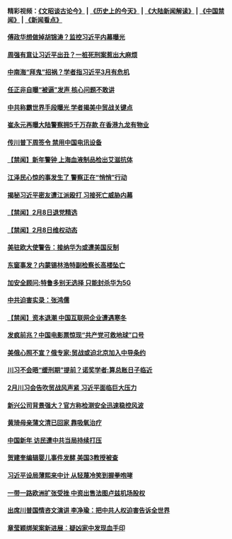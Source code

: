 #### 精彩视频：[《文昭谈古论今》](http://45.32.25.56/wenzhao) | [《历史上的今天》](http://45.32.25.56/today-in-history) | [《大陆新闻解读》](http://45.32.25.56/ntdtv-comedy) | [《中国禁闻》](http://45.32.25.56/ntdtv-news) | [《新闻看点》](http://45.32.25.56/news-insight) 

 #### [傅政华想做掉胡锦涛？监控习近平内幕曝光](../pages/prog204/a102508081.md?t=02100331?t=02100031?t=02092131?t=02091831?t=02091531?t=02091231?t=02090931?t=02090659) 

#### [周强有意让习近平出丑？一桩死刑案惹出大麻烦](../pages/prog204/a102508048.md?t=02100331?t=02100031?t=02092131?t=02091831?t=02091531?t=02091231?t=02090931?t=02090659) 

#### [中南海“拜鬼”招祸？学者指习近平3月有危机](../pages/prog204/a102508032.md?t=02100331?t=02100031?t=02092131?t=02091831?t=02091531?t=02091231?t=02090931?t=02090659) 

#### [任正非自曝“被逼”发声  核心问题不敢讲](../pages/prog204/a102507948.md?t=02100331?t=02100031?t=02092131?t=02091831?t=02091531?t=02091231?t=02090931?t=02090659) 

#### [中共称霸世界手段曝光 学者揭美中贸战关键点](../pages/prog204/a102507914.md?t=02100331?t=02100031?t=02092131?t=02091831?t=02091531?t=02091231?t=02090931?t=02090659) 

#### [崔永元再曝大陆警察拥5千万存款 在香港九龙有物业](../pages/prog204/a102507887.md?t=02100331?t=02100031?t=02092131?t=02091831?t=02091531?t=02091231?t=02090931?t=02090659) 

#### [传川普下周签令 禁用中国电讯设备](../pages/prog204/a102507868.md?t=02100331?t=02100031?t=02092131?t=02091831?t=02091531?t=02091231?t=02090931?t=02090659) 

#### [【禁闻】新年警钟 上海血液制品检出艾滋抗体](../pages/prog204/a102507734.md?t=02100331?t=02100031?t=02092131?t=02091831?t=02091531?t=02091231?t=02090931?t=02090659) 

#### [江泽民心惊的事发生了 警察正在“悄悄”行动](../pages/prog204/a102507393.md?t=02100331?t=02100031?t=02092131?t=02091831?t=02091531?t=02091231?t=02090931?t=02090659) 

#### [揭秘习近平密友遭江派殴打 习接死亡威胁内幕](../pages/prog204/a102507433.md?t=02100331?t=02100031?t=02092131?t=02091831?t=02091531?t=02091231?t=02090931?t=02090659) 

#### [【禁闻】2月8日退党精选](../pages/prog204/a102507759.md?t=02100331?t=02100031?t=02092131?t=02091831?t=02091531?t=02091231?t=02090931?t=02090659) 

#### [【禁闻】2月8日维权动态](../pages/prog204/a102507757.md?t=02100331?t=02100031?t=02092131?t=02091831?t=02091531?t=02091231?t=02090931?t=02090659) 

#### [美驻欧大使警告：接纳华为或遭美国反制](../pages/prog204/a102507643.md?t=02100331?t=02100031?t=02092131?t=02091831?t=02091531?t=02091231?t=02090931?t=02090659) 

#### [东窗事发？内蒙锡林浩特副检察长高楼坠亡](../pages/prog204/a102507630.md?t=02100331?t=02100031?t=02092131?t=02091831?t=02091531?t=02091231?t=02090931?t=02090659) 

#### [加安全顾问:特鲁多别无选择 只能封杀华为5G](../pages/prog204/a102507620.md?t=02100331?t=02100031?t=02092131?t=02091831?t=02091531?t=02091231?t=02090931?t=02090659) 

#### [中共迫害实录：张鸿儒](../pages/prog204/a102507637.md?t=02100331?t=02100031?t=02092131?t=02091831?t=02091531?t=02091231?t=02090931?t=02090659) 

#### [【禁闻】资本退潮 中国互联网企业遭遇寒冬](../pages/prog204/a102507658.md?t=02100331?t=02100031?t=02092131?t=02091831?t=02091531?t=02091231?t=02090931?t=02090659) 

#### [发疯前兆？中国电影票惊现“共产党可救地球”口号](../pages/prog204/a102507592.md?t=02100331?t=02100031?t=02092131?t=02091831?t=02091531?t=02091231?t=02090931?t=02090659) 

#### [美俄心照不宣？俄专家:贸战或迫北京加入中导条约](../pages/prog204/a102507576.md?t=02100331?t=02100031?t=02092131?t=02091831?t=02091531?t=02091231?t=02090931?t=02090659) 

#### [川习不会晤“缓刑期”提前？诺奖学者:算总账日子临近](../pages/prog204/a102507562.md?t=02100331?t=02100031?t=02092131?t=02091831?t=02091531?t=02091231?t=02090931?t=02090659) 

#### [2月川习会告吹贸战风声紧 习近平面临巨大压力](../pages/prog204/a102507521.md?t=02100331?t=02100031?t=02092131?t=02091831?t=02091531?t=02091231?t=02090931?t=02090659) 

#### [新兴公司背景强大？官方称检测安全迅速稳控风波](../pages/prog204/a102506946.md?t=02100331?t=02100031?t=02092131?t=02091831?t=02091531?t=02091231?t=02090931?t=02090659) 

#### [黄琦母亲蒲文清已回家 靠吸氧治疗](../pages/prog204/a102507415.md?t=02100331?t=02100031?t=02092131?t=02091831?t=02091531?t=02091231?t=02090931?t=02090659) 

#### [中国新年 访民遭中共当局持续打压](../pages/prog204/a102507413.md?t=02100331?t=02100031?t=02092131?t=02091831?t=02091531?t=02091231?t=02090931?t=02090659) 


#### [贺建奎编辑婴儿事件发酵 美国3教授被查](../pages/prog204/a102507372.md?t=02100331?t=02100031?t=02092131?t=02091831?t=02091531?t=02091231?t=02090931?t=02090659) 

#### [习近平设局薄熙来中计 从轻蔑冷笑到握拳咆哮](../pages/prog204/a102507343.md?t=02100331?t=02100031?t=02092131?t=02091831?t=02091531?t=02091231?t=02090931?t=02090659) 

#### [一带一路欧洲扩张受挫 中资出售法图卢兹机场股权](../pages/prog204/a102507304.md?t=02100331?t=02100031?t=02092131?t=02091831?t=02091531?t=02091231?t=02090931?t=02090659) 

#### [出席川普国情咨文演讲 李净瑜：把中共人权迫害告诉全世界](../pages/prog204/a102507281.md?t=02100331?t=02100031?t=02092131?t=02091831?t=02091531?t=02091231?t=02090931?t=02090659) 

#### [章莹颖绑架案新进展︰疑凶家中发现血手印](../pages/prog204/a102507282.md?t=02100331?t=02100031?t=02092131?t=02091831?t=02091531?t=02091231?t=02090931?t=02090659) 

